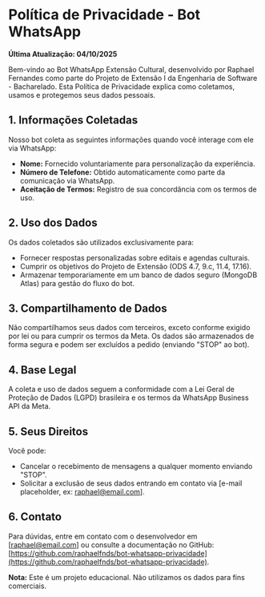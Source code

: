 # Política de Privacidade - Bot WhatsApp

**Última Atualização: 04/10/2025**

Bem-vindo ao Bot WhatsApp Extensão Cultural, desenvolvido por Raphael Fernandes como parte do Projeto de Extensão I da Engenharia de Software - Bacharelado. Esta Política de Privacidade explica como coletamos, usamos e protegemos seus dados pessoais.

## 1. Informações Coletadas
Nosso bot coleta as seguintes informações quando você interage com ele via WhatsApp:
- **Nome:** Fornecido voluntariamente para personalização da experiência.
- **Número de Telefone:** Obtido automaticamente como parte da comunicação via WhatsApp.
- **Aceitação de Termos:** Registro de sua concordância com os termos de uso.

## 2. Uso dos Dados
Os dados coletados são utilizados exclusivamente para:
- Fornecer respostas personalizadas sobre editais e agendas culturais.
- Cumprir os objetivos do Projeto de Extensão (ODS 4.7, 9.c, 11.4, 17.16).
- Armazenar temporariamente em um banco de dados seguro (MongoDB Atlas) para gestão do fluxo do bot.

## 3. Compartilhamento de Dados
Não compartilhamos seus dados com terceiros, exceto conforme exigido por lei ou para cumprir os termos da Meta. Os dados são armazenados de forma segura e podem ser excluídos a pedido (enviando "STOP" ao bot).

## 4. Base Legal
A coleta e uso de dados seguem a conformidade com a Lei Geral de Proteção de Dados (LGPD) brasileira e os termos da WhatsApp Business API da Meta.

## 5. Seus Direitos
Você pode:
- Cancelar o recebimento de mensagens a qualquer momento enviando "STOP".
- Solicitar a exclusão de seus dados entrando em contato via [e-mail placeholder, ex: raphael@email.com].

## 6. Contato
Para dúvidas, entre em contato com o desenvolvedor em [raphael@email.com] ou consulte a documentação no GitHub: [https://github.com/raphaelfnds/bot-whatsapp-privacidade](https://github.com/raphaelfnds/bot-whatsapp-privacidade).

**Nota:** Este é um projeto educacional. Não utilizamos os dados para fins comerciais.
